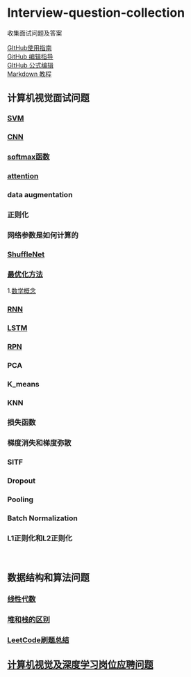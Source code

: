 # Interview-question-collection
收集面试问题及答案<br>

[GItHub使用指南](https://blog.csdn.net/Hanani_Jia/article/details/77950594)<br>
[GitHub 编辑指导](https://blog.csdn.net/ljc_563812704/article/details/53464039)<br>
[GItHub 公式编辑](https://www.jianshu.com/p/fd97e1f8f699)<br>
[Markdown 教程](https://hacpai.com/guide/markdown)<br>

## 计算机视觉面试问题
### [SVM](https://blog.csdn.net/v_july_v/article/details/7624837)<br>
### [CNN](https://blog.csdn.net/fengbingchun/article/details/50529500)<br>
### [softmax函数](https://blog.csdn.net/u014380165/article/details/77284921)<br>
### [attention](https://blog.csdn.net/guohao_zhang/article/details/79540014)<br>
### data augmentation
### 正则化
### 网络参数是如何计算的
### [ShuffleNet](https://blog.csdn.net/u011974639/article/details/79200559)<br>
### [最优化方法](http://www.cnblogs.com/maybe2030/p/4751804.html#_label0)<br>
1.[数学概念](https://blog.csdn.net/majinlei121/article/details/47260917)<br>
### [RNN](https://blog.csdn.net/heyongluoyao8/article/details/48636251)<br>
### [LSTM](https://blog.csdn.net/gzj_1101/article/details/79376798)<br>
### [RPN](https://blog.csdn.net/sloanqin/article/details/51545125)<br>
### PCA
### K_means
### KNN
### 损失函数
### 梯度消失和梯度弥散
### SITF
### Dropout
### Pooling
### Batch Normalization
### L1正则化和L2正则化
<br>

## 数据结构和算法问题
### [线性代数](https://www.cnblogs.com/guoyaohua/p/9803027.html)<br>
### [堆和栈的区别](https://blog.csdn.net/hairetz/article/details/4141043)<br>
### [LeetCode刷题总结](https://github.com/holyhond/Interview-question-collection/blob/master/LeetCode.md)<br>

## [计算机视觉及深度学习岗位应聘问题](https://blog.csdn.net/ferriswym/article/details/81331191)<br>
